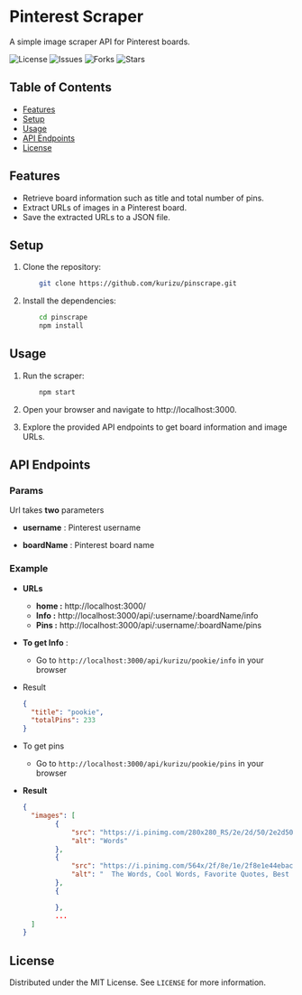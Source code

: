 # Pinterest Scraper

A simple image scraper API for Pinterest boards.

![License](https://img.shields.io/github/license/crizmo/pinscrape)
![Issues](https://img.shields.io/github/issues/crizmo/pinscrape)
![Forks](https://img.shields.io/github/crizmo/pinscrape)
![Stars](https://img.shields.io/github/stars/crizmo/pinscrape)

## Table of Contents

- [Features](#features)
- [Setup](#setup)
- [Usage](#usage)
- [API Endpoints](#api-endpoints)
- [License](#license)

## Features

- Retrieve board information such as title and total number of pins.
- Extract URLs of images in a Pinterest board.
- Save the extracted URLs to a JSON file.

## Setup

1. Clone the repository:

    ```bash
        git clone https://github.com/kurizu/pinscrape.git
    ```

2. Install the dependencies:

    ```bash
        cd pinscrape
        npm install
    ```

## Usage
1. Run the scraper:

    ```bash
        npm start
    ```

2. Open your browser and navigate to http://localhost:3000.

3. Explore the provided API endpoints to get board information and image URLs.

## API Endpoints

### Params

Url takes **two** parameters

- **username** : Pinterest username

- **boardName** : Pinterest board name

### Example

- **URLs**
	- **home :**  http://localhost:3000/
	- **Info :**  http://localhost:3000/api/:username/:boardName/info
	- **Pins :**  http://localhost:3000/api/:username/:boardName/pins

- **To get Info** :

  - Go to `http://localhost:3000/api/kurizu/pookie/info` in your browser

- Result

  ```json
  {
    "title": "pookie",
    "totalPins": 233
  }
  ```

- To get pins
  - Go to `http://localhost:3000/api/kurizu/pookie/pins` in your browser

- **Result**

  ```json
  {
    "images": [
          {
              "src": "https://i.pinimg.com/280x280_RS/2e/2d/50/2e2d505f82e118adf0ac6e742e503d82.jpg",
              "alt": "Words"
          },
          {
              "src": "https://i.pinimg.com/564x/2f/8e/1e/2f8e1e44ebac2f3536c991524bfa114f.jpg",
              "alt": "  The Words, Cool Words, Favorite Quotes, Best Quotes, Love Quotes, Inspirational Quotes, Daily Quotes, Motivational, Pretty Words"
          },
          {

          },
          ...
    ]
  }

  ```

## License

Distributed under the MIT License. See `LICENSE` for more information.